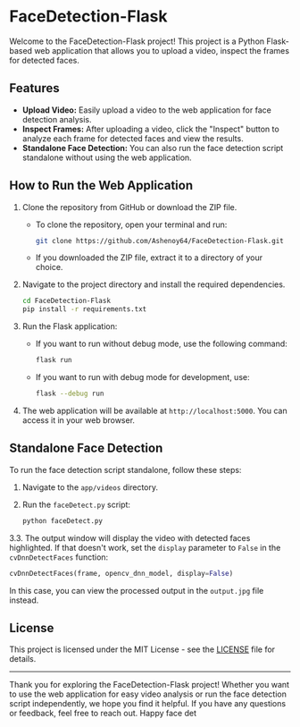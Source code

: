 # FaceDetection-Flask

Welcome to the FaceDetection-Flask project! This project is a Python Flask-based web application that allows you to upload a video, inspect the frames for detected faces.

## Features

- **Upload Video:** Easily upload a video to the web application for face detection analysis.
- **Inspect Frames:** After uploading a video, click the "Inspect" button to analyze each frame for detected faces and view the results.
- **Standalone Face Detection:** You can also run the face detection script standalone without using the web application.

## How to Run the Web Application

1. Clone the repository from GitHub or download the ZIP file.

   - To clone the repository, open your terminal and run:

     ```bash
     git clone https://github.com/Ashenoy64/FaceDetection-Flask.git
     ```

   - If you downloaded the ZIP file, extract it to a directory of your choice.

2. Navigate to the project directory and install the required dependencies.

   ```bash
   cd FaceDetection-Flask
   pip install -r requirements.txt
   ```

3. Run the Flask application:

   - If you want to run without debug mode, use the following command:

     ```bash
     flask run
     ```

   - If you want to run with debug mode for development, use:

     ```bash
     flask --debug run
     ```

4. The web application will be available at `http://localhost:5000`. You can access it in your web browser.

## Standalone Face Detection

To run the face detection script standalone, follow these steps:

1. Navigate to the `app/videos` directory.

2. Run the `faceDetect.py` script:

   ```bash
   python faceDetect.py
   ```

3.3. The output window will display the video with detected faces highlighted. If that doesn't work, set the `display` parameter to `False` in the `cvDnnDetectFaces` function:

```python
cvDnnDetectFaces(frame, opencv_dnn_model, display=False)
```

In this case, you can view the processed output in the `output.jpg` file instead.


## License

This project is licensed under the MIT License - see the [LICENSE](LICENSE) file for details.

---

Thank you for exploring the FaceDetection-Flask project! Whether you want to use the web application for easy video analysis or run the face detection script independently, we hope you find it helpful. If you have any questions or feedback, feel free to reach out. Happy face det